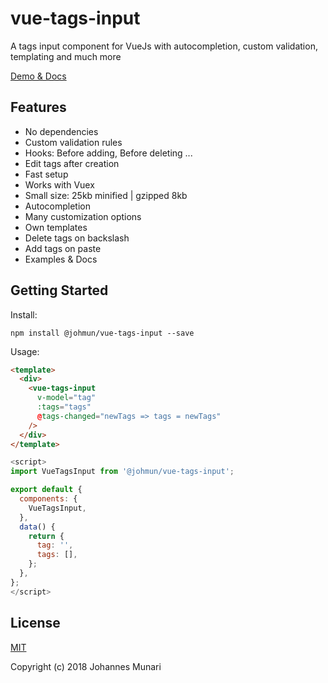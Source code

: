 # vue-tags-input

A tags input component for VueJs with autocompletion, custom validation, templating and much more

[Demo & Docs](http://www.vue-tags-input.com)

## Features

* No dependencies
* Custom validation rules
* Hooks: Before adding, Before deleting ...
* Edit tags after creation
* Fast setup
* Works with Vuex
* Small size: 25kb minified | gzipped 8kb
* Autocompletion
* Many customization options
* Own templates
* Delete tags on backslash
* Add tags on paste
* Examples & Docs

## Getting Started

Install:
```
npm install @johmun/vue-tags-input --save
```

Usage:
```html
<template>
  <div>
    <vue-tags-input
      v-model="tag"
      :tags="tags"
      @tags-changed="newTags => tags = newTags"
    />
  </div>
</template>
```

```javascript
<script>
import VueTagsInput from '@johmun/vue-tags-input';

export default {
  components: {
    VueTagsInput,
  },
  data() {
    return {
      tag: '',
      tags: [],
    };
  },
};
</script>
```

## License

[MIT](https://opensource.org/licenses/MIT)

Copyright (c) 2018 Johannes Munari
